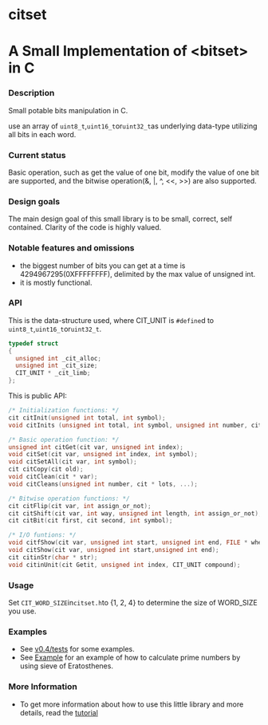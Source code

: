 # citset

# A Small Implementation of &lt;bitset> in C

### Description

Small potable bits manipulation in C.

use an array of `uint8_t`,`uint16_t`or`uint32_t`as underlying data-type utilizing all bits in each word.

### Current status 

Basic operation, such as get the value of one bit, modify the value of one bit are supported, and the bitwise operation(&, |, ^, <<, >>) are also supported.

### Design goals 
The main design goal of this small library is to be small, correct, self contained. Clarity of the code is highly valued.

### Notable features and omissions
- the biggest number of bits you can get at a time is 4294967295(0XFFFFFFFF), delimited by the max value of unsigned int.
- it is mostly functional.

### API
This is the data-structure used, where CIT_UNIT is `#define`d to `uint8_t`,`uint16_t`or`uint32_t`.
```C
typedef struct
{
  unsigned int _cit_alloc;
  unsigned int _cit_size;
  CIT_UNIT * _cit_limb;
};
```
This is public API:
```C
/* Initialization functions: */
cit citInit(unsigned int total, int symbol);
void citInits (unsigned int total, int symbol, unsigned int number, cit * lots, ...);

/* Basic operation function: */
unsigned int citGet(cit var, unsigned int index);
void citSet(cit var, unsigned int index, int symbol);
void citSetAll(cit var, int symbol);
cit citCopy(cit old);
void citClean(cit * var);
void citCleans(unsigned int number, cit * lots, ...);

/* Bitwise operation functions: */
cit citFlip(cit var, int assign_or_not);
cit citShift(cit var, int way, unsigned int length, int assign_or_not);
cit citBit(cit first, cit second, int symbol);

/* I/O funtions: */
void citfShow(cit var, unsigned int start, unsigned int end, FILE * where);
void citShow(cit var, unsigned int start,unsigned int end);
cit citinStr(char * str);
void citinUnit(cit Getit, unsigned int index, CIT_UNIT compound);
```

### Usage
Set `CIT_WORD_SIZE`in`citset.h`to {1, 2, 4} to determine the size of WORD_SIZE you use.

### Examples 
- See [v0.4/tests](https://github.com/include-yy/citset/tree/master/v0.4/tests) for some examples.
- See [Example](https://github.com/include-yy/citset/tree/master/Example) for an example of how to calculate prime numbers by using sieve of Eratosthenes.

### More Information
- To get more information about how to use this little library and more details, read the [tutorial](https://github.com/include-yy/citset/blob/master/tutorial.md)
